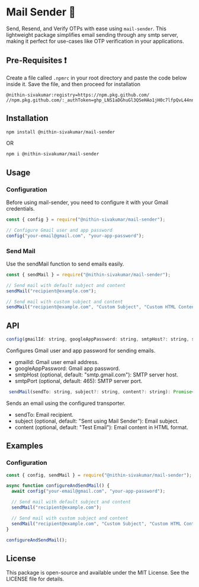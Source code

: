 # Mail Sender 📧

Send, Resend, and Verify OTPs with ease using `mail-sender`. This lightweight package simplifies email sending through any smtp server, making it perfect for use-cases like OTP verification in your applications.

## Pre-Requisites ❗

Create a file called `.npmrc` in your root directory and paste the code below inside it. Save the file, and then proceed for installation

```
@nithin-sivakumar:registry=https://npm.pkg.github.com/
//npm.pkg.github.com/:_authToken=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
```

## Installation

```bash
npm install @nithin-sivakumar/mail-sender
```

OR

```bash
npm i @nithin-sivakumar/mail-sender
```

## Usage

### Configuration

Before using mail-sender, you need to configure it with your Gmail credentials.

```javascript
const { config } = require("@nithin-sivakumar/mail-sender");

// Configure Gmail user and app password
config("your-email@gmail.com", "your-app-password");
```

### Send Mail

Use the sendMail function to send emails easily.

```javascript
const { sendMail } = require("@nithin-sivakumar/mail-sender");

// Send mail with default subject and content
sendMail("recipient@example.com");

// Send mail with custom subject and content
sendMail("recipient@example.com", "Custom Subject", "Custom HTML Content");
```

## API

```javascript
config(gmailId: string, googleAppPassword: string, smtpHost?: string, smtpPort?: number): Promise<void>
```

Configures Gmail user and app password for sending emails.

- gmailId: Gmail user email address.
- googleAppPassword: Gmail app password.
- smtpHost (optional, default: "smtp.gmail.com"): SMTP server host.
- smtpPort (optional, default: 465): SMTP server port.

```javascript
 sendMail(sendTo: string, subject?: string, content?: string): Promise<void>
```

Sends an email using the configured transporter.

- sendTo: Email recipient.
- subject (optional, default: "Sent using Mail Sender"): Email subject.
- content (optional, default: "Test Email"): Email content in HTML format.

## Examples

### Configuration

```javascript
const { config, sendMail } = require("@nithin-sivakumar/mail-sender");

async function configureAndSendMail() {
  await config("your-email@gmail.com", "your-app-password");

  // Send mail with default subject and content
  sendMail("recipient@example.com");

  // Send mail with custom subject and content
  sendMail("recipient@example.com", "Custom Subject", "Custom HTML Content");
}

configureAndSendMail();
```

## License

This package is open-source and available under the MIT License. See the LICENSE file for details.
